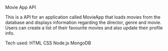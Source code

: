 Movie App API

This is a API for an application called MovieApp that loads movies from the database and displays information regarding the director, genre and movie. Users can create a list of their favourite movies and also update their profile info.

Tech used:
HTML
CSS
Node.js
MongoDB